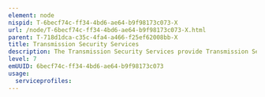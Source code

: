 ```yaml
---
element: node
nispid: T-6becf74c-ff34-4bd6-ae64-b9f98173c073-X
url: /node/T-6becf74c-ff34-4bd6-ae64-b9f98173c073-X.html
parent: T-718d1dca-c35c-4fa4-a466-f25ef62008bb-X
title: Transmission Security Services
description: The Transmission Security Services provide Transmission Security (TRANSEC) which is a component of Communications Security (COMSEC). TRANSEC measures are designed to protect transmissions from interception and exploitation by means other than cryptanalysis. TRANSEC aims to achive low probability of interception (LPI); low probability of detection (LPD); and anti-jamming (EPM or ECCM). TRANSEC methods include frequency hopping and spread spectrum where the required pseudorandom sequence generation is controlled by a cryptographic algorithm and key.
level: 7
emUUID: 6becf74c-ff34-4bd6-ae64-b9f98173c073
usage:
  serviceprofiles:
---
```

